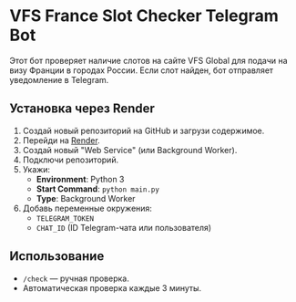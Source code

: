 # VFS France Slot Checker Telegram Bot

Этот бот проверяет наличие слотов на сайте VFS Global для подачи на визу Франции в городах России. Если слот найден, бот отправляет уведомление в Telegram.

## Установка через Render

1. Создай новый репозиторий на GitHub и загрузи содержимое.
2. Перейди на [Render](https://render.com).
3. Создай новый "Web Service" (или Background Worker).
4. Подключи репозиторий.
5. Укажи:
   - **Environment**: Python 3
   - **Start Command**: `python main.py`
   - **Type**: Background Worker
6. Добавь переменные окружения:
   - `TELEGRAM_TOKEN`
   - `CHAT_ID` (ID Telegram-чата или пользователя)

## Использование

- `/check` — ручная проверка.
- Автоматическая проверка каждые 3 минуты.
